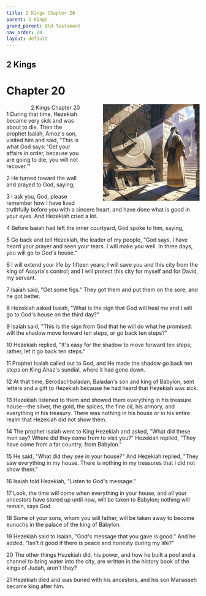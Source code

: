 ```yaml
---
title: 2 Kings Chapter 20
parent: 2 Kings
grand_parent: Old Testament
nav_order: 20
layout: default
---
```


## 2 Kings

# Chapter 20

<div style="clear: both; text-align: right;">
    <div style="max-width: 50%; height: auto; float: right; margin: 0 0 10px 10px; padding-left: 10%;">
        <img src="/assets/Image/2 Kings/500/20.jpg" alt="2 Kings Chapter 20" class="chapter-image">
    </div>
    <figcaption style="font-size: 14px; text-align: right;">2 Kings Chapter 20</figcaption>
</div>
1 During that time, Hezekiah became very sick and was about to die. Then the prophet Isaiah, Amoz's son, visited him and said, "This is what God says: 'Get your affairs in order, because you are going to die; you will not recover.'"

2 He turned toward the wall and prayed to God, saying,

3 I ask you, God, please remember how I have lived truthfully before you with a sincere heart, and have done what is good in your eyes. And Hezekiah cried a lot.

4 Before Isaiah had left the inner courtyard, God spoke to him, saying,

5 Go back and tell Hezekiah, the leader of my people, "God says, I have heard your prayer and seen your tears. I will make you well. In three days, you will go to God's house."

6 I will extend your life by fifteen years; I will save you and this city from the king of Assyria's control; and I will protect this city for myself and for David, my servant.

7 Isaiah said, "Get some figs." They got them and put them on the sore, and he got better.

8 Hezekiah asked Isaiah, "What is the sign that God will heal me and I will go to God's house on the third day?"

9 Isaiah said, "This is the sign from God that he will do what he promised: will the shadow move forward ten steps, or go back ten steps?"

10 Hezekiah replied, "It's easy for the shadow to move forward ten steps; rather, let it go back ten steps."

11 Prophet Isaiah called out to God, and He made the shadow go back ten steps on King Ahaz's sundial, where it had gone down.

12 At that time, Berodachbaladan, Baladan's son and king of Babylon, sent letters and a gift to Hezekiah because he had heard that Hezekiah was sick.

13 Hezekiah listened to them and showed them everything in his treasure house—the silver, the gold, the spices, the fine oil, his armory, and everything in his treasury. There was nothing in his house or in his entire realm that Hezekiah did not show them.

14 The prophet Isaiah went to King Hezekiah and asked, "What did these men say? Where did they come from to visit you?" Hezekiah replied, "They have come from a far country, from Babylon."

15 He said, "What did they see in your house?" And Hezekiah replied, "They saw everything in my house. There is nothing in my treasures that I did not show them."

16 Isaiah told Hezekiah, "Listen to God's message."

17 Look, the time will come when everything in your house, and all your ancestors have stored up until now, will be taken to Babylon; nothing will remain, says God.

18 Some of your sons, whom you will father, will be taken away to become eunuchs in the palace of the king of Babylon.

19 Hezekiah said to Isaiah, "God's message that you gave is good." And he added, "Isn't it good if there is peace and honesty during my life?"

20 The other things Hezekiah did, his power, and how he built a pool and a channel to bring water into the city, are written in the history book of the kings of Judah, aren't they?

21 Hezekiah died and was buried with his ancestors, and his son Manasseh became king after him.


